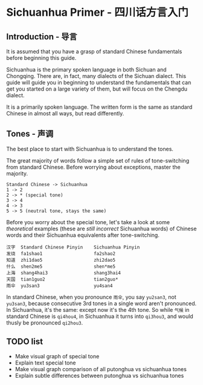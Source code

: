 # Sichuanhua Primer - 四川话方言入门

## Introduction - 导言 

It is assumed that you have a grasp of standard Chinese fundamentals before beginning this guide.

Sichuanhua is the primary spoken language in both Sichuan and Chongqing. There are, in fact, many dialects of the Sichuan dialect. This guide will guide you in beginning to understand the fundamentals that can get you started on a large variety of them, but will focus on the Chengdu dialect.

It is a primarily spoken language. The written form is the same as standard Chinese in almost all ways, but read differently.

## Tones - 声调 

The best place to start with Sichuanhua is to understand the tones.

The great majority of words follow a simple set of rules of tone-switching from standard Chinese. Before worrying about exceptions, master the majority.

    Standard Chinese -> Sichuanhua
    1 -> 2
    2 -> * (special tone)
    3 -> 4
    4 -> 3
    5 -> 5 (neutral tone, stays the same)

Before you worry about the special tone, let's take a look at some *theoretical* examples (these are *still incorrect* Sichuanhua words) of Chinese words and their Sichuanhua equivalents after tone-switching.

    汉字  Standard Chinese Pinyin    Sichuanhua Pinyin
    发烧  fa1shao1                   fa2shao2
    知道  zhi1dao5                   zhi2dao5
    什么  shen2me5                   shen*me5
    上海  shang4hai3                 shang3hai4
    天国  tian1guo2                  tian2guo*
    雨伞  yu3san3                    yu4san4

In standard Chinese, when you pronounce `雨伞`, you say `yu2san3`, not `yu3san3`, because consecutive 3rd tones in a single word aren't pronounced. In Sichuanhua, it's the same: except now it's the 4th tone. So while `气候` in standard Chinese is `qi4hou4`, in Sichuanhua it turns into `qi3hou3`, and would thusly be pronounced `qi2hou3`.

## TODO list
* Make visual graph of special tone
* Explain text special tone
* Make visual graph comparison of all putonghua vs sichuanhua tones
* Explain subtle differences between putonghua vs sichuanhua tones
